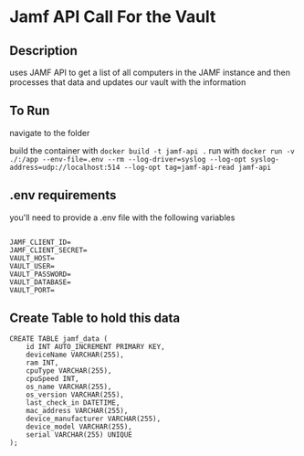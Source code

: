 # Jamf API Call For the Vault
## Description
uses JAMF API to get a list of all computers in the JAMF instance and then processes that data and updates our vault with the information
## To Run
navigate to the folder

build the container with ```docker build -t jamf-api .```
run with ```docker run -v ./:/app --env-file=.env --rm --log-driver=syslog --log-opt syslog-address=udp://localhost:514 --log-opt tag=jamf-api-read jamf-api```

## .env requirements
you'll need to provide a .env file with the following variables
```

JAMF_CLIENT_ID=
JAMF_CLIENT_SECRET=
VAULT_HOST=
VAULT_USER=
VAULT_PASSWORD=
VAULT_DATABASE=
VAULT_PORT=
```

## Create Table to hold this data

```
CREATE TABLE jamf_data (
    id INT AUTO_INCREMENT PRIMARY KEY,
    deviceName VARCHAR(255),
    ram INT,
    cpuType VARCHAR(255),
    cpuSpeed INT,
    os_name VARCHAR(255),
    os_version VARCHAR(255),
    last_check_in DATETIME,
    mac_address VARCHAR(255),
    device_manufacturer VARCHAR(255),
    device_model VARCHAR(255),
    serial VARCHAR(255) UNIQUE
);
```